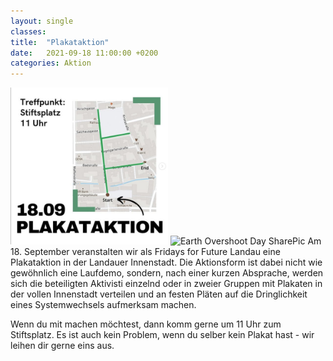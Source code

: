 ```yaml
---
layout: single
classes: 
title:  "Plakataktion"
date:   2021-09-18 11:00:00 +0200
categories: Aktion
---
```

<img src="assets/images/Plakataktion SharePic.png" alt="Plakataktion SharePic" height="50%" width="50%">
<img src="/assets/images/EOD-Plakat.png" alt="Earth Overshoot Day SharePic" height="50%" width="50%">
Am 18. September veranstalten wir als Fridays for Future Landau eine Plakataktion in der Landauer Innenstadt. Die Aktionsform ist dabei nicht wie gewöhnlich eine Laufdemo, sondern, nach einer kurzen Absprache, werden sich die beteiligten Aktivisti einzelnd oder in zweier Gruppen mit Plakaten in der vollen Innenstadt verteilen und an festen Pläten auf die Dringlichkeit eines Systemwechsels aufmerksam machen. 
<p></p>
Wenn du mit machen möchtest, dann komm gerne um 11 Uhr zum Stiftsplatz. Es ist auch kein Problem, wenn du selber kein Plakat hast - wir leihen dir gerne eins aus. 
